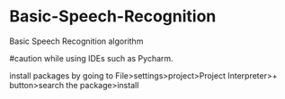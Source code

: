 # Basic-Speech-Recognition
Basic Speech Recognition algorithm

#caution while using IDEs such as Pycharm.

install packages by going to File>settings>project>Project Interpreter>+ button>search the package>install
